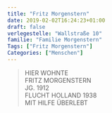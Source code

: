 ```yaml
---
title: "Fritz Morgenstern"
date: 2019-02-02T16:24:23+01:00
draft: false
verlegestelle: "Wallstraße 10"
familie: "Familie Morgenstern"
Tags: ["Fritz Morgenstern"]
Categories: ["Menschen"]
---
```


> HIER WOHNTE <br />
> FRITZ MORGENSTERN <br />
> JG. 1912 <br />
> FLUCHT HOLLAND 1938 <br />
> MIT HILFE ÜBERLEBT <br />